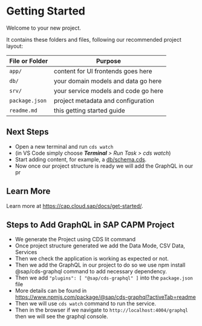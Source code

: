 # Getting Started

Welcome to your new project.

It contains these folders and files, following our recommended project layout:

File or Folder | Purpose
---------|----------
`app/` | content for UI frontends goes here
`db/` | your domain models and data go here
`srv/` | your service models and code go here
`package.json` | project metadata and configuration
`readme.md` | this getting started guide


## Next Steps

- Open a new terminal and run `cds watch` 
- (in VS Code simply choose _**Terminal** > Run Task > cds watch_)
- Start adding content, for example, a [db/schema.cds](db/schema.cds).
- Now once our project structure is ready we will add the GraphQL in our pr


## Learn More

Learn more at https://cap.cloud.sap/docs/get-started/.


## Steps to Add GraphQL in SAP CAPM Project
- We generate the Project using CDS Iit command
- Once project structure generated we add the Data Mode, CSV Data, Services
- Then we check the application is working as expected or not.
- Then we add the GraphQL in our project to do so we use npm install @sap/cds-graphql command to add necessary dependency.
- Then we add `"plugins": [ "@sap/cds-graphql" ]` into the `package.json` file
- More details can be found in https://www.npmjs.com/package/@sap/cds-graphql?activeTab=readme
- Then we will use `cds watch` command to run the service.
- Then in the browser if we navigate to `http://localhost:4004/graphql` then we will see the graphql console.
